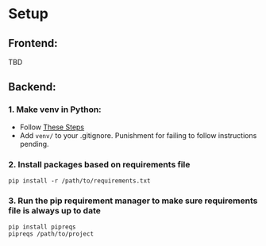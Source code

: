 # Setup
## Frontend:
TBD
## Backend:
### 1. Make venv in Python:
- Follow [These Steps](https://realpython.com/python-virtual-environments-a-primer/)
- Add ``venv/`` to your .gitignore. Punishment for failing to follow instructions pending.
### 2. Install packages based on requirements file
``` shell
pip install -r /path/to/requirements.txt
```
### 3. Run the pip requirement manager to make sure requirements file is always up to date
``` shell
pip install pipreqs
pipreqs /path/to/project
```

